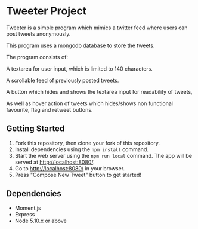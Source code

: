 # Tweeter Project

Tweeter is a simple program which mimics a twitter feed where users can post tweets anonymously.

This program uses a mongodb database to store the tweets.

The program consists of:

A textarea for user input, which is limited to 140 characters.

A scrollable feed of previously posted tweets.

A button which hides and shows the textarea input for readability of tweets,

As well as hover action of tweets which hides/shows non functional favourite, flag and retweet buttons.


## Getting Started

1. Fork this repository, then clone your fork of this repository.
2. Install dependencies using the `npm install` command.
3. Start the web server using the `npm run local` command. The app will be served at <http://localhost:8080/>.
4. Go to <http://localhost:8080/> in your browser.
5. Press "Compose New Tweet" button to get started!

## Dependencies
- Moment.js
- Express
- Node 5.10.x or above
